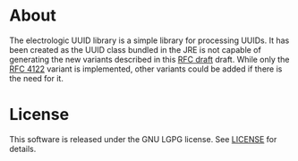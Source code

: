 # About

The electrologic UUID library is a simple library for processing UUIDs.
It has been created as the UUID class bundled in the JRE is not capable of generating the new variants described in this [RFC draft](https://www.ietf.org/archive/id/draft-peabody-dispatch-new-uuid-format-04.html) draft.
While only the [RFC 4122](https://www.rfc-editor.org/rfc/rfc4122) variant is implemented, other variants could be added if there is the need for it.

# License

This software is released under the GNU LGPG license.
See [LICENSE](LICENSE) for details.
